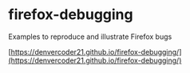# firefox-debugging
Examples to reproduce and illustrate Firefox bugs

[https://denvercoder21.github.io/firefox-debugging/](https://denvercoder21.github.io/firefox-debugging/)
